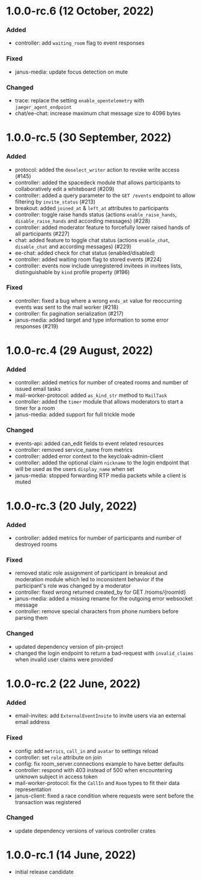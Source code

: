 # 1.0.0-rc.6 (12 October, 2022)

### Added

- controller: add `waiting_room` flag to event responses

### Fixed

- janus-media: update focus detection on mute

### Changed

- trace: replace the setting `enable_opentelemetry` with `jaeger_agent_endpoint`
- chat/ee-chat: increase maximum chat message size to 4096 bytes

# 1.0.0-rc.5 (30 September, 2022)

### Added

- protocol: added the `deselect_writer` action to revoke write access (#145)
- controller: added the spacedeck module that allows participants to collaboratively edit a whiteboard (#209)
- controller: added a query parameter to the `GET /events` endpoint to allow filtering by `invite_status` (#213)
- breakout: added `joined_at` & `left_at` attributes to participants
- controller: toggle raise hands status (actions `enable_raise_hands`, `disable_raise_hands` and according messages) (#228)
- controller: added moderator feature to forcefully lower raised hands of all participants (#227)
- chat: added feature to toggle chat status (actions `enable_chat`, `disable_chat` and according messages) (#229)
- ee-chat: added check for chat status (enabled/disabled)
- controller: added waiting room flag to stored events (#224)
- controller: events now include unregistered invitees in invitees lists, distinguishable by `kind` profile property (#196)

### Fixed

- controller: fixed a bug where a wrong `ends_at` value for reoccurring events was sent to the mail worker (#218)
- controller: fix pagination serialization (#217)
- janus-media: added target and type information to some error responses (#219)

# 1.0.0-rc.4 (29 August, 2022)

### Added

- controller: added metrics for number of created rooms and number of issued email tasks
- mail-worker-protocol: added `as_kind_str` method to `MailTask`
- controller: added the `timer` module that allows moderators to start a timer for a room
- janus-media: added support for full trickle mode

### Changed

- events-api: added can_edit fields to event related resources
- controller: removed service_name from metrics
- controller: added error context to the keycloak-admin-client
- controller: added the optional claim `nickname` to the login endpoint that will be used as the users `display_name` when set
- janus-media: stopped forwarding RTP media packets while a client is muted

# 1.0.0-rc.3 (20 July, 2022)

### Added

- controller: added metrics for number of participants and number of destroyed rooms

### Fixed

- removed static role assignment of participant in breakout and moderation module which led to inconsistent behavior if the participant's role was changed by a moderator
- controller: fixed wrong returned created_by for GET /rooms/{roomId}
- janus-media: added a missing rename for the outgoing error websocket message
- controller: remove special characters from phone numbers before parsing them

### Changed

- updated dependency version of pin-project
- changed the login endpoint to return a bad-request with `invalid_claims` when invalid user claims were provided

# 1.0.0-rc.2 (22 June, 2022)

### Added

- email-invites: add `ExternalEventInvite` to invite users via an external email address

### Fixed

- config: add `metrics`, `call_in` and `avatar` to settings reload
- controller: set `role` attribute on join
- config: fix room_server.connections example to have better defaults
- controller: respond with 403 instead of 500 when encountering unknown subject in access token
- mail-worker-protocol: fix the `CallIn` and `Room` types to fit their data representation
- janus-client: fixed a race condition where requests were sent before the transaction was registered

### Changed

- update dependency versions of various controller crates

# 1.0.0-rc.1 (14 June, 2022)

- initial release candidate
